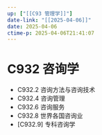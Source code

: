 ```yaml
---
up: ["[[C93 管理学]]"]
date-link: "[[2025-04-06]]"
date: 2025-04-06
ctime-p: 2025-04-06T21:41:07
---
```


# C932 咨询学

- C932.2 咨询方法与咨询技术
- C932.4 咨询管理
- C932.6 咨询服务
- C932.8 世界各国咨询业
- [C932.9] 专科咨询学
